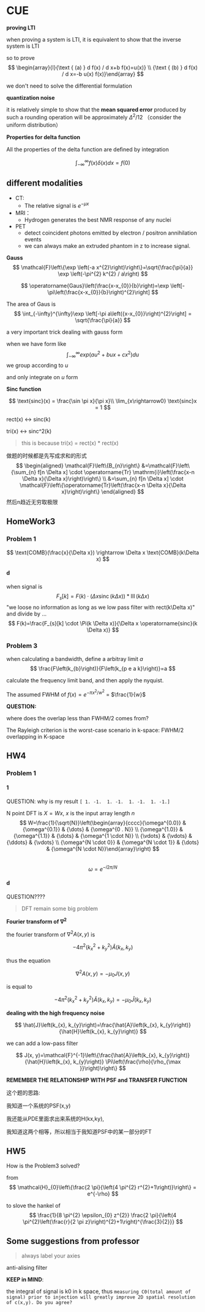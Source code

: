 # CUE


**proving LTI**

when proving a system is LTI, it is equivalent to show that the inverse system is LTI

so to prove 
$$
\begin{array}{l}{\text { (a) } d f(x) / d x+b f(x)=u(x)} \\ {\text { (b) } d f(x) / d x=-b u(x) f(x)}\end{array}
$$

we don't need to solve the differential formulation

**quantization noise**

it is relatively simple to show that the **mean squared error** produced by such a rounding operation will be approximately $\Delta^{2} / 12$ （consider the uniform distribution）

**Properties for delta function**

All the properties of the delta function are deﬁned by integration

$$
\int_{-\infty}^{\infty} f(x) \delta(x) d x=f(0)
$$

## different modalities
- CT: 
  - The relative signal is $e^{-\mu x}$
- MRI：
  - Hydrogen generates the best NMR response of any nuclei 
- PET
  - detect coincident photons emitted by electron / positron annihilation events 
  - we can always make an extruded phantom in z to increase signal. 


**Gauss**
$$
\mathcal{F}\left\{\exp \left(-a x^{2}\right)\right\}=\sqrt{\frac{\pi}{a}} \exp \left(-\pi^{2} k^{2} / a\right)
$$


$$
\operatorname{Gaus}\left(\frac{x-x_{0}}{b}\right)=\exp \left[-\pi\left(\frac{x-x_{0}}{b}\right)^{2}\right]
$$

The area of Gaus is
$$
\int_{-\infty}^{\infty}\exp \left[-\pi a\left({x-x_{0}}\right)^{2}\right] = \sqrt{\frac{\pi}{a}}
$$

a very important trick dealing with gauss form

when we have form like 
$$
\int_{-\infty}^{\infty}exp(au^2+bux+cx^2) du
$$
we group according to $u$

and only integrate on $u$ form



**Sinc function**

$$
\text{sinc}(x) = \frac{\sin \pi x}{\pi x}\\
\lim_{x\rightarrow0} \text{sinc}x = 1
$$

rect(x) $\leftrightarrow$ sinc(k)

tri(x) $\leftrightarrow$ sinc^2(k)
> this is because tri(x) = rect(x) * rect(x)

做题的时候都是先写成求和的形式
$$
\begin{aligned} \mathcal{F}\left\{B_{n}\right\} &=\mathcal{F}\left\{\sum_{n} f[n \Delta x] \cdot \operatorname{Tr} \mathrm{i}\left(\frac{x-n \Delta x}{\Delta x}\right)\right\} \\ &=\sum_{n} f[n \Delta x] \cdot \mathcal{F}\left\{\operatorname{Tr}\left(\frac{x-n \Delta x}{\Delta x}\right)\right\} \end{aligned}
$$
然后n趋近无穷取极限

## HomeWork3
### Problem 1
$$
\text{COMB}(\frac{x}{\Delta x}) \rightarrow \Delta x \text{COMB}(k\Delta x)
$$

#### d
when signal is 
$$
F_s[k] = F(k) \cdot(\Delta x \operatorname{sinc}(k \Delta x)) * \operatorname{III}(k \Delta x)
$$
"we loose no information as long as we low pass filter with rect(k\Delta x)" and divide by  ...
$$
F(k)=\frac{F_{s}[k] \cdot \Pi(k \Delta x)}{\Delta x \operatorname{sinc}(k \Delta x)}
$$

### Problem 3
when calculating a bandwidth, define a arbitray limit $a$
$$
\frac{F\left(k_{b}\right)}{F\left(k_{p e a k}\right)}=a
$$

calculate the frequency limit band, and then apply the nyquist.

The assumed FWHM of $f(x)=e^{-\pi x^{2} / w^{2}}$ = $\frac{1}{w}$

**QUESTION:**

where does the overlap less than $\text{FWHM}/2$ comes from?

The Rayleigh criterion is the worst-case scenario in k-space: $\text{FWHM}/2$ overlapping in K-space






## HW4

### Problem 1

#### 1
QUESTION: why is my result `[ 1. -1.  1. -1.  1. -1.  1. -1.]`



N point DFT is $X = Wx$, $x$ is the input array length $n$
$$
W=\frac{1}{\sqrt{N}}\left(\begin{array}{cccc}{\omega^{0.0}} & {\omega^{0.1}} & {\dots} & {\omega^{0 . N}} \\ {\omega^{1.0}} & {\omega^{1.1}} & {\dots} & {\omega^{1 \cdot N}} \\ {\vdots} & {\vdots} & {\ddots} & {\vdots} \\ {\omega^{N \cdot 0}} & {\omega^{N \cdot 1}} & {\dots} & {\omega^{N \cdot N}}\end{array}\right)
$$  
$$
\omega=e^{-i 2 \pi / N}
$$

#### d
QUESTION????

> DFT remain some big problem

**Fourier transform of $\nabla^2$**


the fourier transform of $\nabla^{2} A(x, y)$ is 

$$
-4 \pi^{2}\left(k_{x}^{2}+k_{y}^{2}\right) \hat{A}\left(k_{x}, k_{y}\right)
$$

thus the equation

$$
\nabla^{2} A(x, y)=-\mu_{0} J(x, y)
$$

is equal to 

$$
-4 \pi^{2}\left(k_{x}^{2}+k_{y}^{2}\right) \hat{A}\left(k_{x}, k_{y}\right)=-\mu_{0} \hat{J}\left(k_{x}, k_{y}\right)
$$

**dealing with the high frequency noise**

$$
\hat{J}\left(k_{x}, k_{y}\right)=\frac{\hat{A}\left(k_{x}, k_{y}\right)}{\hat{H}\left(k_{x}, k_{y}\right)}
$$

we can add a low-pass filter

$$
J(x, y)=\mathcal{F}^{-1}\left\{\frac{\hat{A}\left(k_{x}, k_{y}\right)}{\hat{H}\left(k_{x}, k_{y}\right)} \Pi\left(\frac{\rho}{\rho_{\max }}\right)\right\}
$$

**REMEMBER THE RELATIONSHIP WITH PSF and TRANSFER FUNCTION**

这个题的思路:

我知道一个系统的PSF(x,y)

我还能从PDE里面求出来系统的H(kx,ky), 

我知道这两个相等，所以相当于我知道PSF中的某一部分的FT


## HW5
How is the Problem3 solved?

from 
$$
\mathcal{H}_{0}\left\{\frac{2 \pi}{\left(4 \pi^{2} r^{2}+1\right)}\right\} = e^{-\rho}
$$

to slove the hankel of 
$$
\frac{1}{8 \pi^{2} \epsilon_{0} z^{2}} \frac{2 \pi}{\left(4 \pi^{2}\left(\frac{r}{2 \pi z}\right)^{2}+1\right)^{\frac{3}{2}}}
$$



## Some suggestions from professor
>always label your axies

anti-alising filter


**KEEP in MIND**:

the integral of signal is k0 in k space, thus `measuring C0(total amount of signal) prior to injection will greatly improve 2D spatial resolution of c(x,y). Do you agree?`

